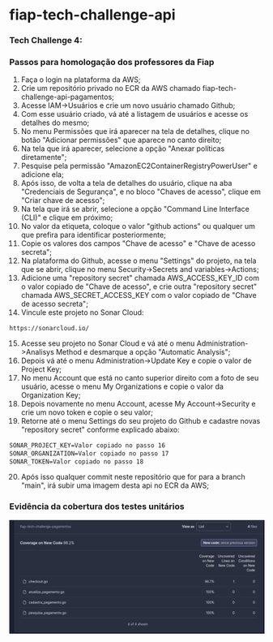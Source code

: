 # fiap-tech-challenge-api

### Tech Challenge 4:
### Passos para homologação dos professores da Fiap

1. Faça o login na plataforma da AWS;
2. Crie um repositório privado no ECR da AWS chamado fiap-tech-challenge-api-pagamentos;
3. Acesse IAM->Usuários e crie um novo usuário chamado Github;
4. Com esse usuário criado, vá até a listagem de usuários e acesse os detalhes do mesmo;
5. No menu Permissões que irá aparecer na tela de detalhes, clique no botão "Adicionar permissões" que aparece no canto direito;
6. Na tela que irá aparecer, selecione a opção "Anexar políticas diretamente";
7. Pesquise pela permissão "AmazonEC2ContainerRegistryPowerUser" e adicione ela;
8. Após isso, de volta a tela de detalhes do usuário, clique na aba "Credenciais de Segurança", e no bloco "Chaves de acesso", clique em "Criar chave de acesso";
9. Na tela que irá se abrir, selecione a opção "Command Line Interface (CLI)" e clique em próximo;
10. No valor da etiqueta, coloque o valor "github actions" ou qualquer um que prefira para identificar posteriormente;
11. Copie os valores dos campos "Chave de acesso" e "Chave de acesso secreta";
12. Na plataforma do Github, acesse o menu "Settings" do projeto, na tela que se abrir, clique no menu Security->Secrets and variables->Actions;
13. Adicione uma "repository secret" chamada AWS_ACCESS_KEY_ID com o valor copiado de "Chave de acesso", e crie outra "repository secret" chamada AWS_SECRET_ACCESS_KEY com o valor copiado de "Chave de acesso secreta";
14. Vincule este projeto no Sonar Cloud:
```
https://sonarcloud.io/
```
15. Acesse seu projeto no Sonar Cloud e vá até o menu Administration->Analisys Method e desmarque a opção "Automatic Analysis";
16. Depois vá até o menu Administration->Update Key e copie o valor de Project Key;
17. No menu Account que está no canto superior direito com a foto de seu usuário, acesse o menu My Organizations e copie o valor da Organization Key;
18. Depois novamente no menu Account, acesse My Account->Security e crie um novo token e copie o seu valor;
19. Retorne até o menu Settings do seu projeto do Github e cadastre novas "repository secret" conforme explicado abaixo:
```
SONAR_PROJECT_KEY=Valor copiado no passo 16
SONAR_ORGANIZATION=Valor copiado no passo 17
SONAR_TOKEN=Valor copiado no passo 18
```
20. Após isso qualquer commit neste repositório que for para a branch "main", irá subir uma imagem desta api no ECR da AWS;

### Evidência da cobertura dos testes unitários
![coverage](coverage.png)



